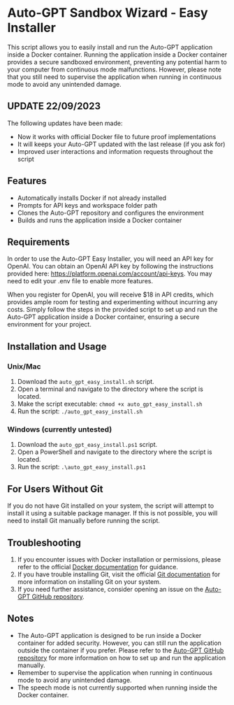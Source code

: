 # Auto-GPT Sandbox Wizard - Easy Installer

This script allows you to easily install and run the Auto-GPT application inside a Docker container. Running the application inside a Docker container provides a secure sandboxed environment, preventing any potential harm to your computer from continuous mode malfunctions. However, please note that you still need to supervise the application when running in continuous mode to avoid any unintended damage.

## UPDATE 22/09/2023

The following updates have been made:
- Now it works with official Docker file to future proof implementations
- It will keeps your Auto-GPT updated with the last release (if you ask for)
- Improved user interactions and information requests throughout the script

## Features
- Automatically installs Docker if not already installed
- Prompts for API keys and workspace folder path
- Clones the Auto-GPT repository and configures the environment
- Builds and runs the application inside a Docker container

## Requirements
In order to use the Auto-GPT Easy Installer, you will need an API key for OpenAI. You can obtain an OpenAI API key by following the instructions provided here: https://platform.openai.com/account/api-keys. You may need to edit your .env file to enable more features.

When you register for OpenAI, you will receive $18 in API credits, which provides ample room for testing and experimenting without incurring any costs. Simply follow the steps in the provided script to set up and run the Auto-GPT application inside a Docker container, ensuring a secure environment for your project.

## Installation and Usage
### Unix/Mac
1. Download the `auto_gpt_easy_install.sh` script.
2. Open a terminal and navigate to the directory where the script is located.
3. Make the script executable: `chmod +x auto_gpt_easy_install.sh`
4. Run the script: `./auto_gpt_easy_install.sh`

### Windows (currently untested)
1. Download the `auto_gpt_easy_install.ps1` script.
2. Open a PowerShell and navigate to the directory where the script is located.
3. Run the script: `.\auto_gpt_easy_install.ps1`

## For Users Without Git
If you do not have Git installed on your system, the script will attempt to install it using a suitable package manager. If this is not possible, you will need to install Git manually before running the script.

## Troubleshooting

1. If you encounter issues with Docker installation or permissions, please refer to the official [Docker documentation](https://docs.docker.com/get-docker/) for guidance.
2. If you have trouble installing Git, visit the official [Git documentation](https://git-scm.com/book/en/v2/Getting-Started-Installing-Git) for more information on installing Git on your system.
3. If you need further assistance, consider opening an issue on the [Auto-GPT GitHub repository](https://github.com/Significant-Gravitas/Auto-GPT).

## Notes

- The Auto-GPT application is designed to be run inside a Docker container for added security. However, you can still run the application outside the container if you prefer. Please refer to the [Auto-GPT GitHub repository](https://github.com/Significant-Gravitas/Auto-GPT) for more information on how to set up and run the application manually.
- Remember to supervise the application when running in continuous mode to avoid any unintended damage.
- The speech mode is not currently supported when running inside the Docker container.